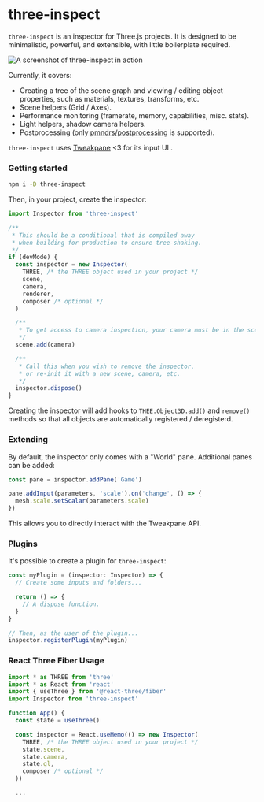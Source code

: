 # three-inspect

`three-inspect` is an inspector for Three.js projects. It is designed to be minimalistic, powerful, and extensible, with little boilerplate required.

![A screenshot of three-inspect in action](https://raw.githubusercontent.com/michealparks/three-inspect/main/assets/screen.gif)

Currently, it covers:
* Creating a tree of the scene graph and viewing / editing object properties, such as materials, textures, transforms, etc.
* Scene helpers (Grid / Axes).
* Performance monitoring (framerate, memory, capabilities, misc. stats).
* Light helpers, shadow camera helpers.
* Postprocessing (only [pmndrs/postprocessing](https://github.com/pmndrs/postprocessing) is supported).

`three-inspect` uses [Tweakpane](https://cocopon.github.io/tweakpane/) <3 for its input UI .

### Getting started

```bash
npm i -D three-inspect
```

Then, in your project, create the inspector:

```ts
import Inspector from 'three-inspect'

/**
 * This should be a conditional that is compiled away
 * when building for production to ensure tree-shaking.
 */
if (devMode) {
  const inspector = new Inspector(
    THREE, /* the THREE object used in your project */
    scene,
    camera,
    renderer,
    composer /* optional */
  )

  /**
   * To get access to camera inspection, your camera must be in the scene.
   */
  scene.add(camera)

  /**
   * Call this when you wish to remove the inspector,
   * or re-init it with a new scene, camera, etc.
   */
  inspector.dispose()
}
```

Creating the inspector will add hooks to `THEE.Object3D.add()` and `remove()` methods so that all objects are automatically registered / deregisterd.

### Extending

By default, the inspector only comes with a "World" pane. Additional panes can be added:

```ts
const pane = inspector.addPane('Game')

pane.addInput(parameters, 'scale').on('change', () => {
  mesh.scale.setScalar(parameters.scale)
})
```

This allows you to directly interact with the Tweakpane API.

### Plugins

It's possible to create a plugin for `three-inspect`:

```ts
const myPlugin = (inspector: Inspector) => {
  // Create some inputs and folders...

  return () => {
    // A dispose function.
  }
}

// Then, as the user of the plugin...
inspector.registerPlugin(myPlugin)
```

### React Three Fiber Usage

```ts
import * as THREE from 'three'
import * as React from 'react'
import { useThree } from '@react-three/fiber'
import Inspector from 'three-inspect'

function App() {
  const state = useThree()

  const inspector = React.useMemo(() => new Inspector(
    THREE, /* the THREE object used in your project */
    state.scene,
    state.camera,
    state.gl,
    composer /* optional */
  ))

  ...
```
